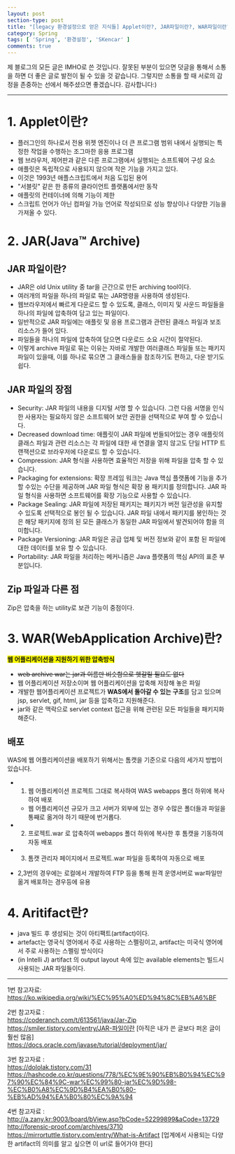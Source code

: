 ```yaml
---
layout: post
section-type: post
title: "[legacy 환경설정으로 얻은 지식들] Applet이란?, JAR파일이란?, WAR파일이란?, Artifact란? "
category: Spring
tags: [ 'Spring', '환경설정', 'SKencar' ]
comments: true
---
```

제 블로그의 모든 글은 IMHO로 쓴 것입니다.
잘못된 부분이 있으면 덧글을 통해서 소통을 하면 더 좋은 글로 발전이 될 수 있을 것 같습니다.
그렇지만 소통을 할 때 서로의 감정을 존중하는 선에서 해주셨으면 좋겠습니다.
감사합니다:)

---

# 1. Applet이란?

- 플러그인의 하나로서 전용 위젯 엔진이나 더 큰 프로그램 범위 내에서 실행되는 특정한 작업을 수행하는 조그마한 응용 프로그램
- 웹 브라우저, 제어판과 같은 다른 프로그램에서 실행되는 소프트웨어 구성 요소
- 애플릿은 독립적으로 사용되지 않으며 작은 기능을 가지고 있다.
- 이것은 1993년 애플스크립트에서 처음 도입된 용어
- "서블릿" 같은 한 종류의 클라이언트 플랫폼에서만 동작
- 애플릿의 컨테이너에 의해 기능이 제한
- 스크립트 언어가 아닌 컴파일 가능 언어로 작성되므로 성능 향상이나 다양한 기능을 가져올 수 있다.




# 2. JAR(Java™ Archive)
## JAR 파일이란?
- JAR은 old Unix utility 중 tar을 근간으로 만든 archiving tool이다.
- 여러개의 파일을 하나의 파일로 묶는 JAR명령을 사용하여 생성된다.
- 웹브라우저에서 빠르게 다운로드 할 수 있도록, 클래스, 이미지 및 사운드 파일들을 하나의 파일에 압축하여 담고 있는 파일이다.
- 일반적으로 JAR 파일에는 애플릿 및 응용 프로그램과 관련된 클래스 파일과 보조 리소스가 들어 있다.
- 파일들을 하나의 파일에 압축하여 담으면 다운로드 소요 시간이 절약된다.
- 이렇게 archive 파일로 묶는 이유는 자바로 개발한 여러클래스 파일들 또는 패키지 파일이 있을때, 이를 하나로 묶으면 그 클래스들을 참조하기도 편하고, 다운 받기도 쉽다.


## JAR 파일의 장점
- Security: JAR 파일의 내용을 디지털 서명 할 수 있습니다. 그런 다음 서명을 인식 한 사용자는 필요하지 않은 소프트웨어 보안 권한을 선택적으로 부여 할 수 있습니다.
- Decreased download time: 애플릿이 JAR 파일에 번들되어있는 경우 애플릿의 클래스 파일과 관련 리소스는 각 파일에 대한 새 연결을 열지 않고도 단일 HTTP 트랜잭션으로 브라우저에 다운로드 할 수 있습니다.
- Compression: JAR 형식을 사용하면 효율적인 저장을 위해 파일을 압축 할 수 있습니다.
- Packaging for extensions: 확장 프레임 워크는 Java 핵심 플랫폼에 기능을 추가 할 수있는 수단을 제공하며 JAR 파일 형식은 확장 용 패키지를 정의합니다. JAR 파일 형식을 사용하면 소프트웨어를 확장 기능으로 사용할 수 있습니다.
- Package Sealing: JAR 파일에 저장된 패키지는 패키지가 버전 일관성을 유지할 수 있도록 선택적으로 봉인 될 수 있습니다. JAR 파일 내에서 패키지를 봉인하는 것은 해당 패키지에 정의 된 모든 클래스가 동일한 JAR 파일에서 발견되어야 함을 의미합니다.
- Package Versioning: JAR 파일은 공급 업체 및 버전 정보와 같이 포함 된 파일에 대한 데이터를 보유 할 수 있습니다.
- Portability: JAR 파일을 처리하는 메커니즘은 Java 플랫폼의 핵심 API의 표준 부분입니다.


## Zip 파일과 다른 점
Zip은 압축을 하는 utility로 보관 기능이 중점이다.




# 3. WAR(WebApplication Archive)란?
<span style="background-color:yellow"><b>웹 어플리케이션을 지원하기 위한 압축방식</b></span>
- ~~web archive war는 jar과 이름만 비슷함으로 헷갈릴 필요도 없다~~
- 웹 어플리케이션 저장소이며 웹 어플리케이션을 압축해 저장해 놓은 파일
- 개발한 웹어플리케이션 프로젝트가 <b>WAS에서 돌아갈 수 있는 구조</b>를 담고 있으며 jsp, servlet, gif, html, jar 등을 압축하고 지원해준다.
- jar와 같은 맥락으로 servlet context 접근을 위해 관련된 모든 파일들을 패키지화해준다.


## 배포
WAS에 웹 어플리케이션을 배포하기 위해서는 톰캣을 기준으로 다음의 세가지 방법이 있습니다.
- 1. 웹 어플리케이션 프로젝트 그대로 복사하여 WAS webapps 폴더 하위에 복사하여 배포
  - 웹 어플리케이션 규모가 크고 서버가 외부에 있는 경우 수많은 폴더들과 파일을 통째로 옮겨야 하기 때문에 번거롭다.
- 2. 프로젝트.war 로 압축하여 webapps 폴더 하위에 복사한 후 톰캣을 기동하여 자동 배포
- 3. 톰캣 관리자 페이지에서 프로젝트.war 파일을 등록하여 자동으로 배포

- 2,3번의 경우에는 로컬에서 개발하여 FTP 등을 통해 원격 운영서버로 war파일만 옮겨 배포하는 경우등에 유용




# 4. Aritifact란?
- java 빌드 후 생성되는 것이 아티팩트(artifact)이다.
- artefact는 영국식 영어에서 주로 사용하는 스펠링이고, artifact는 미국식 영어에서 주로 사용하는 스펠링 방식이다
- (in Intelli J) artifact 의 output layout 속에 있는 available elements는 빌드시 사용되는 JAR 파일들이다.


---

1번 참고자료:
https://ko.wikipedia.org/wiki/%EC%95%A0%ED%94%8C%EB%A6%BF  


2번 참고자료 :  
https://coderanch.com/t/613561/java/Jar-Zip  
https://smiler.tistory.com/entry/JAR-파일이란 [아직은 내가 쓴 글보다 퍼온 글이 훨씬 많음]   
https://docs.oracle.com/javase/tutorial/deployment/jar/  

3번 참고자료 :  
https://dololak.tistory.com/31  
https://hashcode.co.kr/questions/778/%EC%9E%90%EB%B0%94%EC%97%90%EC%84%9C-war%EC%99%80-jar%EC%9D%98-%EC%B0%A8%EC%9D%B4%EA%B0%80-%EB%AD%94%EA%B0%80%EC%9A%94  

4번 참고자료 :  
http://a.zany.kr:9003/board/bView.asp?bCode=52299899&aCode=13729  
http://forensic-proof.com/archives/3710  
https://mirrortuttle.tistory.com/entry/What-is-Artifact [업계에서 사용되는 다양한 artifact의 의미를 알고 싶으면 이 url로 들어가야 한다]  
